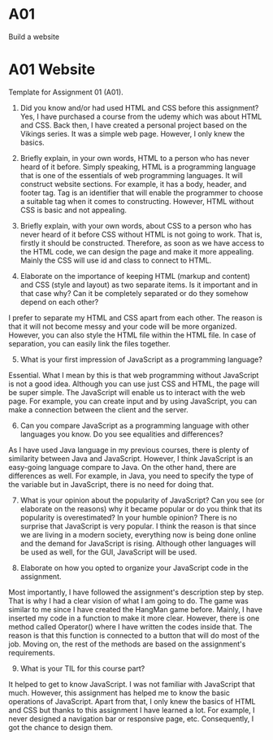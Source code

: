 # A01
Build a website



# A01 Website

Template for Assignment 01 (A01).


1. Did you know and/or had used HTML and CSS before this assignment?
Yes, I have purchased a course from the udemy which was about HTML and CSS. Back then, I have created a personal project based on the Vikings series. It was a simple web page.
However, I only knew the basics.

2. Briefly explain, in your own words, HTML to a person who has never heard of it before.
Simply speaking, HTML is a programming language that is one of the essentials of web programming languages. It will construct website sections. For example, it has a body, header, and footer tag.
Tag is an identifier that will enable the programmer to choose a suitable tag when it comes to constructing. However, HTML without CSS is basic and not appealing.

3. Briefly explain, with your own words, about CSS to a person who has never heard of it before
CSS without HTML is not going to work. That is, firstly it should be constructed. Therefore, as soon as we have access to the HTML code, we can design the page and make it more appealing.
Mainly the CSS will use id and class to connect to HTML.

4. Elaborate on the importance of keeping HTML (markup and content) and CSS (style and layout) as two separate items. Is it important and in that case why? Can it be completely separated or do they somehow depend on each other?

I prefer to separate my HTML and CSS apart from each other. The reason is that it will not become messy and your code will be more organized. However, you can also style the HTML file within the HTML file. In case of separation,
you can easily link the files together.

5. What is your first impression of JavaScript as a programming language?

Essential. What I mean by this is that web programming without JavaScript is not a good idea. Although you can use just CSS and HTML, the page will be super simple. The JavaScript will enable us to interact with the web page. For example,
you can create input and by using JavaScript, you can make a connection between the client and the server.


6. Can you compare JavaScript as a programming language with other languages you know. Do you see equalities and differences?

As I have used Java language in my previous courses, there is plenty of similarity between Java and JavaScript. However, I think JavaScript is an easy-going language compare to Java.
On the other hand, there are differences as well. For example, in Java, you need to specify the type of the variable but in JavaScript, there is no need for doing that.

7. What is your opinion about the popularity of JavaScript? Can you see (or elaborate on the reasons) why it became popular or do you think that its popularity is overestimated? In your humble opinion?
There is no surprise that JavaScript is very popular. I think the reason is that since we are living in a modern society, everything now is being done online and the demand for JavaScript is rising.
Although other languages will be used as well, for the GUI, JavaScript will be used. 

8. Elaborate on how you opted to organize your JavaScript code in the assignment.

Most importantly, I have followed the assignment's description step by step. That is why I had a clear vision of what I am going to do. The game was similar to me since I have created the HangMan game before.
Mainly, I have inserted my code in a function to make it more clear. However, there is one method called Operator() where I have written the codes inside that. The reason is that this function is connected to a button that will do most of the job. Moving on, the rest of the methods are based on the assignment's requirements.

9. What is your TIL for this course part?

It helped to get to know JavaScript. I was not familiar with JavaScript that much. However, this assignment has helped me to know the basic operations of JavaScript. Apart from that,
I only knew the basics of HTML and CSS but thanks to this assignment I have learned a lot. For example, I never designed a navigation bar or responsive page, etc. Consequently, I got the chance to design them.





